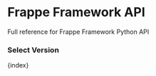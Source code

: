 # Frappe Framework API

Full reference for Frappe Framework Python API

### Select Version

{index}
